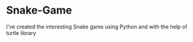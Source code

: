 # Snake-Game
I've created the interesting Snake game using Python and with the help of turtle library
